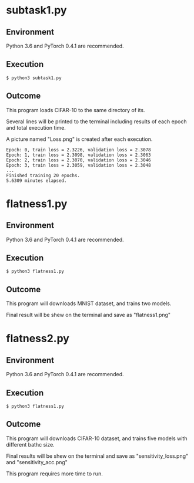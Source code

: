 # subtask1.py
## Environment
Python 3.6 and PyTorch 0.4.1 are recommended.
## Execution
```
$ python3 subtask1.py
```
## Outcome
This program loads CIFAR-10 to the same directory of its.

Several lines will be printed to the terminal including results of each epoch and total execution time.

A picture named "Loss.png" is created after each execution.
```
Epoch: 0, train loss = 2.3226, validation loss = 2.3078
Epoch: 1, train loss = 2.3098, validation loss = 2.3063
Epoch: 2, train loss = 2.3070, validation loss = 2.3046
Epoch: 3, train loss = 2.3059, validation loss = 2.3048
...
Finished training 20 epochs.
5.6309 minutes elapsed.
```

# flatness1.py
## Environment
Python 3.6 and PyTorch 0.4.1 are recommended.
## Execution
```
$ python3 flatness1.py
```
## Outcome
This program will downloads MNIST dataset, and trains two models.

Final result will be shew on the terminal and save as "flatness1.png"


# flatness2.py
## Environment
Python 3.6 and PyTorch 0.4.1 are recommended.
## Execution
```
$ python3 flatness1.py
```
## Outcome
This program will downloads CIFAR-10 dataset, and trains five models with different bathc size.

Final results will be shew on the terminal and save as "sensitivity_loss.png" and "sensitivity_acc.png"

This program requires more time to run.
